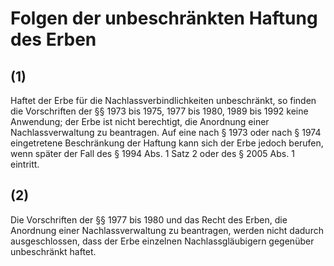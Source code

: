 # Folgen der unbeschränkten Haftung des Erben



## (1)

 Haftet der Erbe für die Nachlassverbindlichkeiten unbeschränkt, so finden die Vorschriften der §§ 1973 bis 1975, 1977 bis 1980, 1989 bis 1992 keine Anwendung; der Erbe ist nicht berechtigt, die Anordnung einer Nachlassverwaltung zu beantragen. Auf eine nach § 1973 oder nach § 1974 eingetretene Beschränkung der Haftung kann sich der Erbe jedoch berufen, wenn später der Fall des § 1994 Abs. 1 Satz 2 oder des § 2005 Abs. 1 eintritt.

## (2)

 Die Vorschriften der §§ 1977 bis 1980 und das Recht des Erben, die Anordnung einer Nachlassverwaltung zu beantragen, werden nicht dadurch ausgeschlossen, dass der Erbe einzelnen Nachlassgläubigern gegenüber unbeschränkt haftet. 

